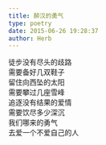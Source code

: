 ```yaml
---  
title: 醉汉的勇气  
type: poetry  
date: 2015-06-26 19:28:37  
author: Herb    
---  
```

徒步没有尽头的歧路  
需要备好几双鞋子  
留住向西坠的太阳  
需要攀过几座雪峰  
追逐没有结果的爱情  
需要饮尽多少深沉  
我们哪来的勇气  
去爱一个不爱自己的人